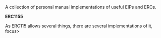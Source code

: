 A collection of personal manual implementations of useful EIPs and ERCs.


**ERC1155**

As ERC115 allows several things, there are several implementations of it, focus>


